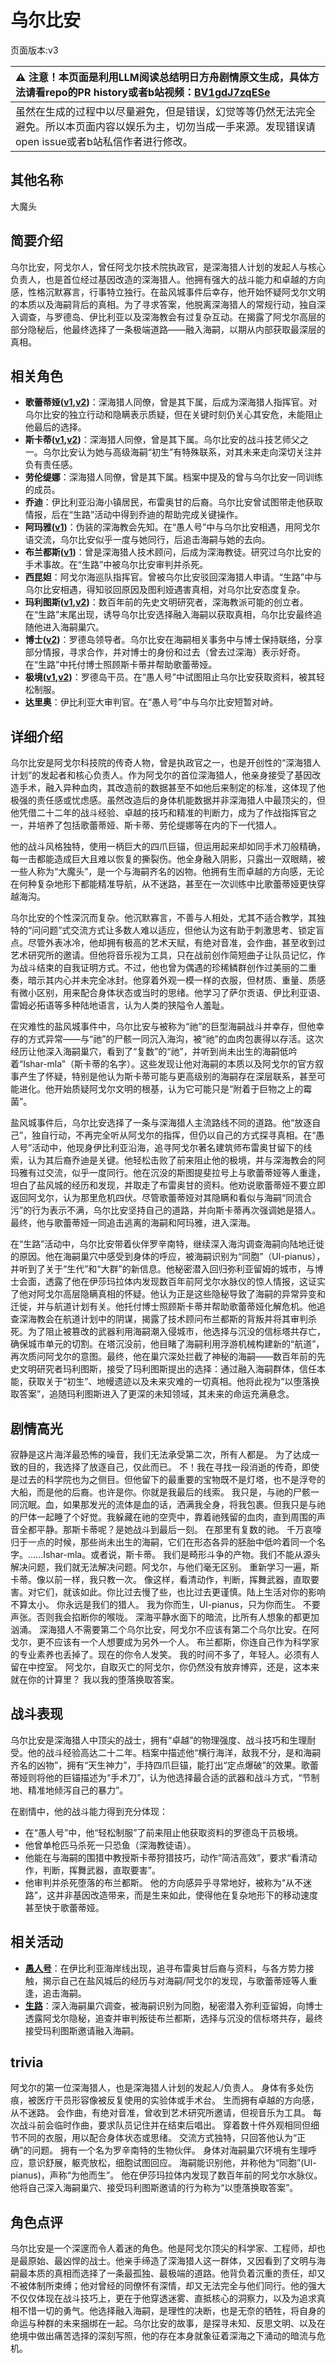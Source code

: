 # 乌尔比安
页面版本:v3
 

| :warning: 注意！本页面是利用LLM阅读总结明日方舟剧情原文生成，具体方法请看repo的PR history或者b站视频：[BV1gdJ7zqESe](https://www.bilibili.com/video/BV1gdJ7zqESe/)         |
|:----------------------------|
| 虽然在生成的过程中以尽量避免，但是错误，幻觉等等仍然无法完全避免。所以本页面内容以娱乐为主，切勿当成一手来源。发现错误请open issue或者b站私信作者进行修改。|



## 其他名称
大魔头
## 简要介绍
乌尔比安，阿戈尔人，曾任阿戈尔技术院执政官，是深海猎人计划的发起人与核心负责人，也是首位经过基因改造的深海猎人。他拥有强大的战斗能力和卓越的方向感，性格沉默寡言，行事特立独行。在盐风城事件后幸存，他开始怀疑阿戈尔文明的本质以及海嗣背后的真相。为了寻求答案，他脱离深海猎人的常规行动，独自深入调查，与罗德岛、伊比利亚以及深海教会有过复杂互动。在揭露了阿戈尔高层的部分隐秘后，他最终选择了一条极端道路——融入海嗣，以期从内部获取最深层的真相。
## 相关角色
-   **歌蕾蒂娅([v1](../chars/char_474_glady.md),[v2](char_474_glady.md))**：深海猎人同僚，曾是其下属，后成为深海猎人指挥官。对乌尔比安的独立行动和隐瞒表示质疑，但在关键时刻仍关心其安危，未能阻止他最后的选择。
-   **斯卡蒂([v1](../chars/char_263_skadi.md),[v2](char_263_skadi.md))**：深海猎人同僚，曾是其下属。乌尔比安的战斗技艺师父之一。乌尔比安认为她与高级海嗣“初生”有特殊联系，对其未来走向深切关注并负有责任感。
-   **劳伦缇娜**：深海猎人同僚，曾是其下属。档案中提及的曾与乌尔比安一同训练的成员。
-   **乔迪**：伊比利亚沿海小镇居民，布雷奥甘的后裔。乌尔比安曾试图带走他获取情报，后在“生路”活动中得到乔迪的帮助完成关键操作。
-   **阿玛雅([v1](../chars/extended_char_a_ma_ya.md))**：伪装的深海教会先知。在“愚人号”中与乌尔比安相遇，用阿戈尔语交流，乌尔比安似乎一度与她同行，后追击海嗣与她的去向。
-   **布兰都斯([v1](../chars/extended_char_bu_lan_dou_si.md))**：曾是深海猎人技术顾问，后成为深海教徒。研究过乌尔比安的手术事故。在“生路”中被乌尔比安审判并杀死。
-   **西昆妲**：阿戈尔海巡队指挥官。曾被乌尔比安驳回深海猎人申请。“生路”中与乌尔比安相遇，得知驳回原因及图利娅遇害真相，对乌尔比安态度复杂。
-   **玛利图斯([v1](../chars/extended_char_ma_li_tu_si.md),[v2](extended_char_ma_li_tu_si.md))**：数百年前的先史文明研究者，深海教派可能的创立者。在“生路”末尾出现，诱导乌尔比安选择融入海嗣以获取真相，乌尔比安最终追随他进入海嗣巢穴。
-   **博士([v2](extended_char_bo_shi.md))**：罗德岛领导者。乌尔比安在海嗣相关事务中与博士保持联络，分享部分情报，寻求合作，并对博士的身份和过去（曾去过深海）表示好奇。在“生路”中托付博士照顾斯卡蒂并帮助歌蕾蒂娅。
-   **极境([v1](../chars/char_401_elysm.md),[v2](char_401_elysm.md))**：罗德岛干员。在“愚人号”中试图阻止乌尔比安获取资料，被其轻松制服。
-   **达里奥**：伊比利亚大审判官。在“愚人号”中与乌尔比安短暂对峙。
## 详细介绍
乌尔比安是阿戈尔科技院的传奇人物，曾是执政官之一，也是开创性的“深海猎人计划”的发起者和核心负责人。作为阿戈尔的首位深海猎人，他亲身接受了基因改造手术，融入异种血肉，其改造前的数据甚至不如他后来制定的标准，这体现了他极强的责任感或忧虑感。虽然改造后的身体机能数据并非深海猎人中最顶尖的，但他凭借二十二年的战斗经验、卓越的技巧和精准的判断力，成为了作战指挥官之一，并培养了包括歌蕾蒂娅、斯卡蒂、劳伦缇娜等在内的下一代猎人。

他的战斗风格独特，使用一柄巨大的四爪巨锚，但运用起来却如同手术刀般精确，每一击都能造成巨大且难以恢复的撕裂伤。他全身融入阴影，只露出一双眼睛，被一些人称为“大魔头”，是一个与海嗣齐名的凶物。他拥有生而卓越的方向感，无论在何种复杂地形下都能精准导航，从不迷路，甚至在一次训练中比歌蕾蒂娅更快穿越海沟。

乌尔比安的个性深沉而复杂。他沉默寡言，不善与人相处，尤其不适合教学，其独特的“问问题”式交流方式让多数人难以适应，但他认为这有助于刺激思考、锁定盲点。尽管外表冰冷，他却拥有极高的艺术天赋，有绝对音准，会作曲，甚至收到过艺术研究所的邀请。但他将音乐视为工具，只在战前创作简短曲子让队员记忆，作为战斗结束的自我证明方式。不过，他也曾为偶遇的珍稀鳞群创作过美丽的二重奏，暗示其内心并未完全冰封。他穿着外观一模一样的衣服，但材质、重量、质感有微小区别，用来配合身体状态或当时的思绪。他学习了萨尔贡语、伊比利亚语、雷姆必拓语等多种陆地语言，认为人类的狭隘令人羞耻。

在灾难性的盐风城事件中，乌尔比安与被称为“祂”的巨型海嗣战斗并幸存，但他幸存的方式异常——与“祂”的尸骸一同沉入海沟，被“祂”的血肉包裹得以存活。这次经历让他深入海嗣巢穴，看到了“复数”的“祂”，并听到尚未出生的海嗣低吟着“Ishar-mla”（斯卡蒂的名字）。这些发现让他对海嗣的本质以及阿戈尔的官方叙事产生了怀疑，特别是他认为斯卡蒂可能与更高级别的海嗣存在深层联系，甚至可能进化。他开始质疑阿戈尔文明的根基，认为它可能只是“附着于巨物之上的霉菌”。

盐风城事件后，乌尔比安选择了一条与深海猎人主流路线不同的道路。他“放逐自己”，独自行动，不再完全听从阿戈尔的指挥，但仍以自己的方式探寻真相。在“愚人号”活动中，他现身伊比利亚沿海，追寻阿戈尔著名建筑师布雷奥甘留下的线索，认为其后裔乔迪是关键。他轻松击败了前来阻止他的极境，并与深海教会的阿玛雅有过交流，似乎一度同行。他在沉没的斯图提斐拉号上与歌蕾蒂娅等人重逢，坦白了盐风城的经历和发现，并取走了布雷奥甘的资料。他劝说歌蕾蒂娅不要立即返回阿戈尔，认为那里危机四伏。尽管歌蕾蒂娅对其隐瞒和看似与海嗣“同流合污”的行为表示不满，乌尔比安坚持自己的道路，并向斯卡蒂再次强调她是猎人。最终，他与歌蕾蒂娅一同追击逃离的海嗣和阿玛雅，进入深海。

在“生路”活动中，乌尔比安带着伙伴罗辛南特，继续深入海沟调查海嗣向陆地迁徙的原因。他在海嗣巢穴中感受到身体的呼应，被海嗣识别为“同胞”（Ul-pianus），并听到了关于“生代”和“大群”的新信息。他秘密潜入回归弥利亚留姆的城市，与博士会面，透露了他在伊莎玛拉体内发现数百年前阿戈尔水脉仪的惊人情报，这证实了他对阿戈尔高层隐瞒真相的怀疑。他认为正是这些隐秘导致了海嗣的异常异变和迁徙，并与航道计划有关。他托付博士照顾斯卡蒂并帮助歌蕾蒂娅化解危机。他追查深海教会在航道计划中的阴谋，揭露了技术顾问布兰都斯的背叛并将其审判杀死。为了阻止被篡改的武器利用海嗣潮入侵城市，他选择与沉没的信标塔共存亡，确保城市单元的切割。在塔沉没前，他目睹了海嗣利用浮游机械构建新的“航道”，再次质问阿戈尔的意图。最终，他在巢穴深处拦截了神秘的海嗣——数百年前的先史文明研究者玛利图斯，接受了玛利图斯提出的选择：通过融入海嗣群体，信任本能，获取关于“初生”、地幔遗迹以及未来灾难的一切真相。他将此视为“以堕落换取答案”，追随玛利图斯进入了更深的未知领域，其未来的命运充满悬念。
## 剧情高光
寂静是这片海洋最恐怖的噪音，我们无法承受第二次，所有人都是。
为了达成一致的目的，我选择了放逐自己，仅此而已。
不！我在寻找一段消逝的传奇，即使是过去的科学院也为之侧目。但他留下的最重要的宝物既不是灯塔，也不是浮夸的大船，而是他的后裔。也许是你。你就是我最后的线索。
我只是，与祂的尸骸一同沉眠。血，如果那发光的流体是血的话，洒满我全身，将我包裹。但我只是与祂的尸体一起睡了个好觉。我躲藏在祂的空壳中，靠着祂残留的血肉，直到周围的声音全都平静。那斯卡蒂呢？是她战斗到最后一刻。
在那里有复数的祂。
千万哀嚎归于一点的时候，那些尚未出生的海嗣，它们在形态各异的胚胎中低吟着同一个名字。......Ishar-mla。或者说，斯卡蒂。
我们是畸形斗争的产物。我们不能从源头解决问题，我们就无法解决问题。阿戈尔，与他们毫无区别。
重新学习一遍，斯卡蒂。像以前一样，我只教一次。
像这样，看清动作，判断，挥舞武器，直取要害。对它们，就该如此。你比过去慢了些，也比过去更谨慎。陆上生活对你的影响不算太小。
你永远是我们的猎人。
我为你而生，Ul-pianus，只为你而生。
不要声张。否则我会掐断你的喉咙。
深海平静水面下的暗流，比所有人想象的都更加汹涌。
深海猎人不需要第二个乌尔比安，阿戈尔不应该有第二个乌尔比安。在阿戈尔，更不应该有一个人想要成为另外一个人。
布兰都斯，你连自己作为科学家的专业素养也丢掉了。现在的你令人发笑。
我的时间不多了，年轻人。必须有人留在中控室。
阿戈尔，自取灭亡的阿戈尔，你仍然没有放弃博弈，还是，这本来就在你的计算里？
我以我的堕落换取答案。
## 战斗表现
乌尔比安是深海猎人中顶尖的战士，拥有“卓越”的物理强度、战斗技巧和生理耐受。他的战斗经验高达二十二年。档案中描述他“横行海洋，敌我不分，是和海嗣齐名的凶物”，拥有“天生神力”，手持四爪巨锚，能打出“定点爆破”的效果。歌蕾蒂娅则将他的巨锚描述为“手术刀”，认为他选择最合适的武器和战斗方式，“节制地、精准地倾泻自己的暴力”。

在剧情中，他的战斗能力得到充分体现：
*   在“愚人号”中，他“轻松制服”了前来阻止他获取资料的罗德岛干员极境。
*   他曾单枪匹马杀死一只恐鱼（深海教徒语）。
*   他能在与海嗣的围猎中教授斯卡蒂狩猎技巧，动作“简洁高效”，要求“看清动作，判断，挥舞武器，直取要害”。
*   他审判并杀死堕落的布兰都斯。
他的方向感异乎寻常地好，被称为“从不迷路”，这并非基因改造带来，而是生来如此，使得他在复杂地形下的移动速度甚至快于歌蕾蒂娅。
## 相关活动
-   **[愚人号](../stories/act17side.md)**：在伊比利亚海岸线出现，追寻布雷奥甘后裔与资料，与各方势力接触，揭示自己在盐风城后的经历与对海嗣/阿戈尔的发现，与歌蕾蒂娅等人重逢，追击海嗣。
-   **[生路](../stories/act34side.md)**：深入海嗣巢穴调查，被海嗣识别为同胞，秘密潜入弥利亚留姆，向博士透露阿戈尔隐秘，追查并审判叛徒布兰都斯，选择与沉没的信标塔共存，最终接受玛利图斯邀请融入海嗣。
## trivia
阿戈尔的第一位深海猎人，也是深海猎人计划的发起人/负责人。
身体有多处伤痕，被医疗干员形容像被反复使用的实验体或手术台。
生而拥有卓越的方向感，从不迷路。
会作曲，有绝对音准，曾收到艺术研究所邀请，但视音乐为工具。
每次战斗前会临时作曲，要求队员记住并在结束后唱出。
穿着数十件外观相同但细节不同的衣服，用以配合身体状态或思绪。
交流方式独特，只回答他认为“正确”的问题。
拥有一个名为罗辛南特的生物伙伴。
身体对海嗣巢穴环境有生理呼应，意识舒展，躯壳放松，细胞试图回应。
海嗣能识别他，并称他为“同胞”(Ul-pianus)，声称“为他而生”。
他在伊莎玛拉体内发现了数百年前的阿戈尔水脉仪。
他将自己深入海嗣巢穴、接受玛利图斯邀请的行为称为“以堕落换取答案”。
## 角色点评
乌尔比安是一个深邃而令人着迷的角色。他是阿戈尔顶尖的科学家、工程师，却也是最原始、最凶悍的战士。他亲手缔造了深海猎人这一群体，又因看到了文明与海嗣最本质的真相而选择了一条最孤独、最极端的道路。他背负着沉重的责任，却又不被体制所束缚；他对曾经的同僚怀有深情，却又无法完全与他们同行。他的强大不仅仅体现在战斗技巧上，更在于他穿透迷雾、直抵核心的洞察力，以及为追求真相不惜一切的勇气。他选择融入海嗣，是理性的决断，也是无奈的牺牲，将自身的命运与种群的未来捆绑在一起。乌尔比安的故事，是探寻未知、反思文明、以及在绝境中做出痛苦选择的深刻写照，他的存在本身就象征着深海之下涌动的暗流与危机。